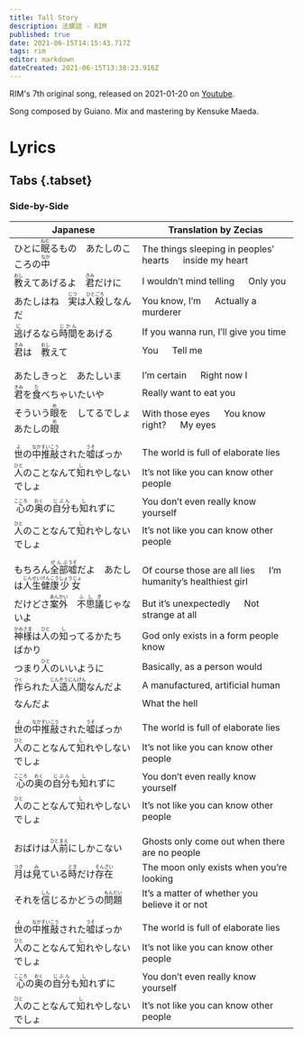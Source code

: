 ```yaml
---
title: Tall Story
description: 法螺話 - RIM
published: true
date: 2021-06-15T14:15:43.717Z
tags: rim
editor: markdown
dateCreated: 2021-06-15T13:38:23.916Z
---
```


RIM's 7th original song, released on 2021-01-20 on [Youtube](https://www.youtube.com/watch?v=EAW1zjldjO4).

Song composed by Guiano. Mix and mastering by Kensuke Maeda.

# Lyrics

## Tabs {.tabset}

### Side-by-Side
|Japanese|Translation by Zecias|
|--------|---------------------|
|ひとに<ruby>眠<rt>ねむ</rt></ruby>るもの　あたしのこころの<ruby>中<rt>なか</rt></ruby>|The things sleeping in peoples’ hearts &emsp; inside my heart|
|<ruby>教<rt>おし</rt></ruby>えてあげるよ　<ruby>君<rt>きみ</rt></ruby>だけに|I wouldn’t mind telling &emsp; Only you|
|あたしはね　<ruby>実<rt>じつ</rt></ruby>は<ruby>人殺<rt>ひとごろ</rt></ruby>しなんだ|You know, I’m &emsp; Actually a murderer|
|<ruby>逃<rt>に</rt></ruby>げるなら<ruby>時間<rt>じかん</rt></ruby>をあげる|If you wanna run, I’ll give you time|
|<ruby>君<rt>きみ</rt></ruby>は　<ruby>教<rt>おし</rt></ruby>えて|You &emsp; Tell me|
| | |
| | |
|あたしきっと　あたしいま|I’m certain &emsp; Right now I|
|<ruby>君<rt>きみ</rt></ruby>を<ruby>食<rt>た</rt></ruby>べちゃいたいや|Really want to eat you|
|そういう<ruby>眼<rt>め</rt></ruby>を　してるでしょ　あたしの<ruby>眼<rt>め</rt></ruby>|With those eyes &emsp; You know right? &emsp; My eyes|
| | |
| | |
|<ruby>世<rt>よ</rt></ruby>の<ruby>中<rt>なか</rt>推敲<rt>すいこう</rt></ruby>された<ruby>嘘<rt>うそ</rt></ruby>ばっか|The world is full of elaborate lies|
|<ruby>人<rt>ひと</rt></ruby>のことなんて<ruby>知<rt>し</rt></ruby>れやしないでしょ|It’s not like you can know other people|
|<ruby>心<rt>こころ</rt></ruby>の<ruby>奥<rt>おく</rt></ruby>の<ruby>自分<rt>じぶん</rt></ruby>も<ruby>知<rt>し</rt></ruby>れずに|You don’t even really know yourself|
|<ruby>人<rt>ひと</rt></ruby>のことなんて<ruby>知<rt>し</rt></ruby>れやしないでしょ|It’s not like you can know other people|
| | |
| | |
|もちろん<ruby>全部<rt>ぜんぶ</rt>嘘<rt>うそ</rt></ruby>だよ　あたしは<ruby>人生<rt>じんせい</rt>健康<rt>けんこう</rt>少女<rt>しょうじょ</rt></ruby>|Of course those are all lies &emsp; I’m humanity’s healthiest girl|
|だけどさ<ruby>案外<rt>あんかい</rt></ruby>　<ruby>不思議<rt>ふしぎ</rt></ruby>じゃないよ|But it’s unexpectedly &emsp; Not strange at all|
|<ruby>神様<rt>かみさま</rt></ruby>は<ruby>人<rt>ひと</rt></ruby>の<ruby>知<rt>し</rt></ruby>ってるかたち　ばかり|God only exists in a form people know|
|つまり<ruby>人<rt>ひと</rt></ruby>のいいように|Basically, as a person would|
|<ruby>作<rt>つく</rt></ruby>られた<ruby>人造<rt>じんぞう</rt>人間<rt>にんげん</rt></ruby>なんだよ|A manufactured, artificial human|
|なんだよ|What the hell|
| | |
| | |
|<ruby>世<rt>よ</rt></ruby>の<ruby>中<rt>なか</rt>推敲<rt>すいこう</rt></ruby>された<ruby>嘘<rt>うそ</rt></ruby>ばっか|The world is full of elaborate lies|
|<ruby>人<rt>ひと</rt></ruby>のことなんて<ruby>知<rt>し</rt></ruby>れやしないでしょ|It’s not like you can know other people|
|<ruby>心<rt>こころ</rt></ruby>の<ruby>奥<rt>おく</rt></ruby>の<ruby>自分<rt>じぶん</rt></ruby>も<ruby>知<rt>し</rt></ruby>れずに|You don’t even really know yourself|
|<ruby>人<rt>ひと</rt></ruby>のことなんて<ruby>知<rt>し</rt></ruby>れやしないでしょ|It’s not like you can know other people|
| | |
| | |
|おばけは<ruby>人前<rt>ひとまえ</rt></ruby>にしかこない|Ghosts only come out when there are no people|
|<ruby>月<rt>つき</rt></ruby>は<ruby>見<rt>み</rt></ruby>ている<ruby>時<rt>とき</rt></ruby>だけ<ruby>存在<rt>そんざい</rt></ruby>|The moon only exists when you’re looking|
|それを<ruby>信<rt>しん</rt></ruby>じるかどうの<ruby>問題<rt>もんだい</rt></ruby>|It’s a matter of whether you believe it or not|
| | |
| | |
|<ruby>世<rt>よ</rt></ruby>の<ruby>中<rt>なか</rt>推敲<rt>すいこう</rt></ruby>された<ruby>嘘<rt>うそ</rt></ruby>ばっか|The world is full of elaborate lies|
|<ruby>人<rt>ひと</rt></ruby>のことなんて<ruby>知<rt>し</rt></ruby>れやしないでしょ|It’s not like you can know other people|
|<ruby>心<rt>こころ</rt></ruby>の<ruby>奥<rt>おく</rt></ruby>の<ruby>自分<rt>じぶん</rt></ruby>も<ruby>知<rt>し</rt></ruby>れずに|You don’t even really know yourself|
|<ruby>人<rt>ひと</rt></ruby>のことなんて<ruby>知<rt>し</rt></ruby>れやしないでしょ|It’s not like you can know other people|

